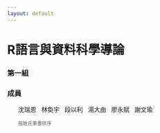 ```yaml
---
layout: default
---
```


<style>
div.padding {
  margin-top: 15px;
  margin-left: 25px;
  margin-right: auto;
  width: 30em
}
</style>

**R語言與資料科學導論**
=========================================

### **第一組**

### **成員**

<div class="padding">

沈瑞恩 &nbsp; 林奐宇 &nbsp; 段以利  &nbsp; 湯大由 &nbsp; 廖永賦 &nbsp; 謝文瑜

<p style="font-size:11px;color:#5b5b5b">按姓氏筆畫排序</p>

</div>
